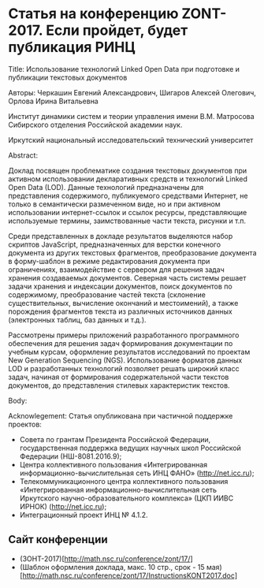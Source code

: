 # Статья на конференцию ZONT-2017. Если пройдет, будет публикация РИНЦ


Title: Использование технологий Linked Open Data при подготовке и публикации текстовых документов

Авторы: Черкашин Евгений Александрович, Шигаров Алексей Олегович, Орлова Ирина Витальевна

Институт  динамики  систем  и  теории  управления имени В.М. Матросова
Сибирского отделения Российской академии наук.

Иркутский национальный исследовательский технический университет

Abstract:

Доклад посвящен проблематике создания текстовых документов при активном использовании
декларативных средств и технологий Linked Open Data (LOD). Данные технологий предназначены
для представления содержимого, публикуемого средствами Интернет, не только в
семантически размеченном виде, но и при активном использовании интернет-ссылок и
ссылок ресурсы, представляющие используемые термины, заимствованные части текста, рисунки
и т.п.

Среди представленных в докладе результатов выделяются набор скриптов JavaScript,
предназначенных для верстки конечного документа из других текстовых фрагментов,
преобразование документа в форму-шаблон в режиме редактирования документа при
ограничениях, взаимодействие с сервером для решения задач хранения создаваемых
документов. Северная часть системы решает задачи хранения и индексации документов,
поиск документов по содержимому, преобразование частей текста (склонение существительных,
вычисление окончаний и местоимений), а также порождения фрагментов текста из
различных источников данных (электронных таблиц, баз данных и т.д.).

Рассмотрены примеры приложений разработанного программного обеспечения для
решения задач формирования документации по учебным курсам, оформление результатов
исследований по проектам New Generation Sequencing (NGS). Использование форматов
данных LOD и разработанных технологий позволяет решать широкий класс задач,
начиная от формирования содержательной части текстов документов, до представления
стилевых характеристик текстов.


Body: <include paper-body.md>

Acknowlegement:
Статья опубликована при частичной поддержке проектов:
 * Совета по
грантам  Президента  Российской  Федерации,  государственная поддержка
ведущих научных школ Российской Федерации (НШ-8081.2016.9);
 * Центра
коллективного               пользования               «Интегрированная
информационно-вычислительная сеть ИНЦ ФАНО» (http://net.icc.ru);
 * Телекоммуникационного       центра      коллективного      пользования
«Интегрированная    информационно-вычислительная    сеть    Иркутского
научно-образовательного      комплекса»      (ЦКП      ИИВС     ИРНОК)
(http://net.icc.ru);
 * Интеграционный проект ИНЦ № 4.1.2.


 ## Сайт конференции
  * (ЗОНТ-2017)[http://math.nsc.ru/conference/zont/17/]
  * (Шаблон оформления доклада, макс. 10 стр., срок - 15 мая)[http://math.nsc.ru/conference/zont/17/InstructionsKONT2017.doc]
